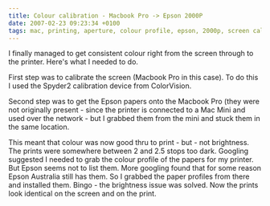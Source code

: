```yaml
---
title: Colour calibration - Macbook Pro -> Epson 2000P
date: 2007-02-23 09:23:34 +0100
tags: mac, printing, aperture, colour profile, epson, 2000p, screen calibration, spyder2
---
```


I finally managed to get consistent colour right from the screen through to the printer. Here's what I needed to do.

First step was to calibrate the screen (Macbook Pro in this case). To do this I used the Spyder2 calibration device from ColorVision.

Second step was to get the Epson papers onto the Macbook Pro (they were not originally present - since the printer is connected to a Mac Mini and used over the network - but I grabbed them from the mini and stuck them in the same location.

This meant that colour was now good thru to print - but - not brightness. The prints were somewhere between 2 and 2.5 stops too dark. Googling suggested I needed to grab the colour profile of the papers for my printer. But Epson seems not to list them. More googling found that for some reason Epson Australia still has them. So I grabbed the paper profiles from there and installed them. Bingo - the brightness issue was solved. Now the prints look identical on the screen and on the print.
